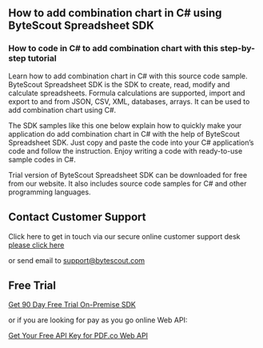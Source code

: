 ## How to add combination chart in C# using ByteScout Spreadsheet SDK

### How to code in C# to add combination chart with this step-by-step tutorial

Learn how to add combination chart in C# with this source code sample. ByteScout Spreadsheet SDK is the SDK to create, read, modify and calculate spreadsheets. Formula calculations are supported, import and export to and from JSON, CSV, XML, databases, arrays. It can be used to add combination chart using C#.

The SDK samples like this one below explain how to quickly make your application do add combination chart in C# with the help of ByteScout Spreadsheet SDK. Just copy and paste the code into your C# application’s code and follow the instruction. Enjoy writing a code with ready-to-use sample codes in C#.

Trial version of ByteScout Spreadsheet SDK can be downloaded for free from our website. It also includes source code samples for C# and other programming languages.

## Contact Customer Support

Click here to get in touch via our secure online customer support desk [please click here](https://bytescout.zendesk.com/hc/en-us/requests/new?subject=ByteScout%20Spreadsheet%20SDK%20Question)

or send email to [support@bytescout.com](mailto:support@bytescout.com?subject=ByteScout%20Spreadsheet%20SDK%20Question) 

## Free Trial

[Get 90 Day Free Trial On-Premise SDK](https://bytescout.com/download/web-installer?utm_source=github-readme)

or if you are looking for pay as you go online Web API:

[Get Your Free API Key for PDF.co Web API](https://pdf.co/documentation/api?utm_source=github-readme)